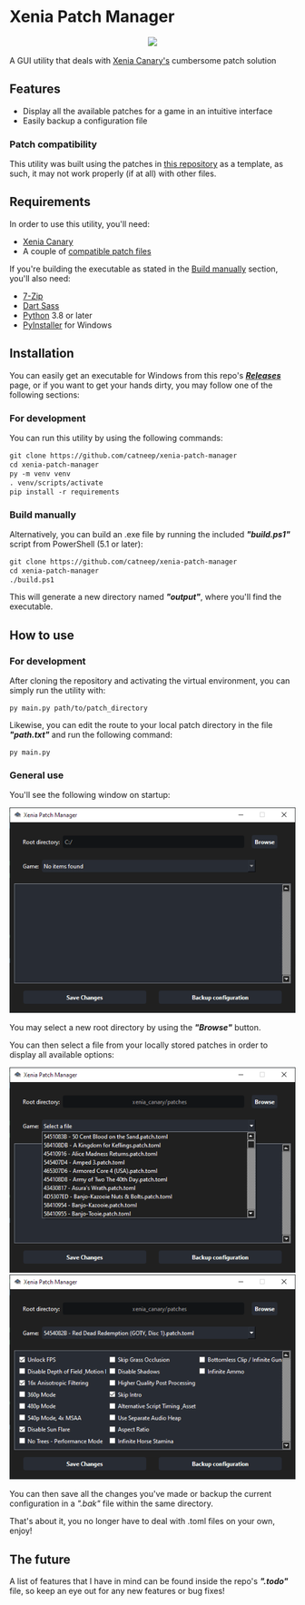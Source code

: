# Xenia Patch Manager

<p align="center">
  <img src="assets/icon.png" />
</p>

A GUI utility that deals with [Xenia Canary's](https://xenia.jp/) cumbersome patch solution

## Features
- Display all the available patches for a game in an intuitive interface
- Easily backup a configuration file

### Patch compatibility
This utility was built using the patches in [this repository](https://github.com/xenia-canary/game-patches) as a template, as such, it may not work properly (if at all) with other files.

## Requirements
In order to use this utility, you'll need:
- [Xenia Canary](https://github.com/xenia-canary/xenia-canary)
- A couple of [compatible patch files](https://github.com/xenia-canary/game-patches)

If you're building the executable as stated in the [Build manually](#build-manually) section, you'll also need:
- [7-Zip](https://www.7-zip.org/)
- [Dart Sass](https://sass-lang.com/dart-sass)
- [Python](https://www.python.org/) 3.8 or later
- [PyInstaller](https://pyinstaller.org/en/stable/) for Windows

## Installation
You can easily get an executable for Windows from this repo's [***Releases***](https://github.com/catneep/xenia-patch-manager/releases) page, or if you want to get your hands dirty, you may follow one of the following sections:

### For development
You can run this utility by using the following commands:

    git clone https://github.com/catneep/xenia-patch-manager
    cd xenia-patch-manager
    py -m venv venv
    . venv/scripts/activate
    pip install -r requirements

### Build manually
Alternatively, you can build an .exe file by running the included ***"build.ps1"*** script from PowerShell (5.1 or later):

    git clone https://github.com/catneep/xenia-patch-manager
    cd xenia-patch-manager
    ./build.ps1

This will generate a new directory named ***"output"***, where you'll find the executable.

## How to use
### For development
After cloning the repository and activating the virtual environment, you can simply run the utility with:

    py main.py path/to/patch_directory

Likewise, you can edit the route to your local patch directory in the file ***"path.txt"*** and run the following command:

    py main.py

### General use
You'll see the following window on startup:

![Main window](assets/main-view.png)

You may select a new root directory by using the ***"Browse"*** button.

You can then select a file from your locally stored patches in order to display all available options:

![Game selection](assets/game-select.png)
![Game options](assets/game-view.png)

You can then save all the changes you've made or backup the current configuration in a *".bak"* file within the same directory.

That's about it, you no longer have to deal with .toml files on your own, enjoy!

## The future
A list of features that I have in mind can be found inside the repo's ***".todo"*** file, so keep an eye out for any new features or bug fixes!
